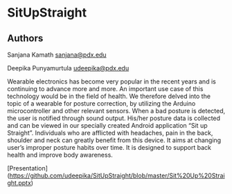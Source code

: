 SitUpStraight
=============

Authors
-------------
Sanjana Kamath sanjana@pdx.edu

Deepika Punyamurtula udeepika@pdx.edu
 

Wearable electronics has become very popular in the recent years and is continuing to advance more and more. An important use case of this technology would be in the field of health. 
We therefore delved into the topic of a wearable for posture correction, by utilizing the Arduino microcontroller and other relevant sensors. 
When a bad posture is detected, the user is notified through sound output. His/her posture data is collected and can be viewed in our specially created Android application “Sit up Straight”. 
Individuals who are afflicted with headaches, pain in the back, shoulder and neck can greatly benefit from this device. It aims at changing user’s improper posture habits over time. 
It is designed to support back health and improve body awareness.


[Presentation] (https://github.com/udeepika/SitUpStraight/blob/master/Sit%20Up%20Straight.pptx)

